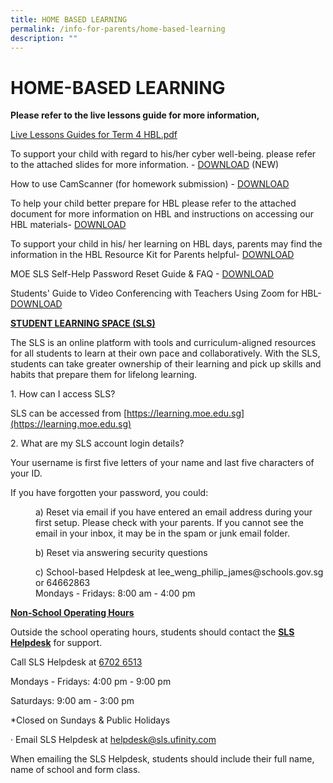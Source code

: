 ```yaml
---
title: HOME BASED LEARNING
permalink: /info-for-parents/home-based-learning
description: ""
---
```

# HOME-BASED LEARNING

**Please refer to the live lessons guide for more information,**

[Live Lessons Guides for Term 4 HBL.pdf](https://bukittimahpri.moe.edu.sg/qql/slot/u750/Information%20&%20Download/HBL/Live%20Lessons%20Guides%20for%20Term%204%20HBL.pdf)

To support your child with regard to his/her cyber well-being. please refer to the attached slides for more information. - [DOWNLOAD](https://bukittimahpri.moe.edu.sg/qql/slot/u750/Information%20&%20Download/HBL/20%20April%20HBL%20Cyberwellness.pdf)  (NEW)

How to use CamScanner (for homework submission) - [DOWNLOAD](https://bukittimahpri.moe.edu.sg/qql/slot/u750/Information%20&%20Download/HBL/Guide%20on%20how%20to%20use%20Camscanner.pdf)

To help your child better prepare for HBL please refer to the attached document for more information on HBL and instructions on accessing our HBL materials- [DOWNLOAD](https://bukittimahpri.moe.edu.sg/qql/slot/u750/Information%20&%20Download/HBL/HBL%20Slides%20for%20website%20updated%202021.pdf)

 To support your child in his/ her learning on HBL days, parents may find the information in the HBL Resource Kit for Parents helpful- [DOWNLOAD](https://bukittimahpri-moe-edu-sg-admin.cwp.sg/qql/slot/u750/Information%20&%20Download/Resource%20Kit%20-%20HBL.pdf)

MOE SLS Self-Help Password Reset Guide & FAQ - [DOWNLOAD](https://bukittimahpri-moe-edu-sg-admin.cwp.sg/qql/slot/u750/Information%20&%20Download/SLS%20Password%20Reset%20Guide%20&%20FAQ.pdf)

Students' Guide to Video Conferencing with Teachers Using Zoom for HBL- [DOWNLOAD](https://bukittimahpri-moe-edu-sg-admin.cwp.sg/qql/slot/u750/Information%20&%20Download/MOE%20ITD%20Student%20Guide%20to%20Video%20Conferencing%20with%20Teachers%20Using%20Zoom%20for%20HBL.pdf)



<strong><u>STUDENT LEARNING SPACE (SLS)</u></strong>

The SLS is an online platform with tools and curriculum-aligned resources for all students to learn at their own pace and collaboratively. With the SLS, students can take greater ownership of their learning and pick up skills and habits that prepare them for lifelong learning.


<p>1. How can I access SLS?</p>

SLS can be accessed from [https://learning.moe.edu.sg](https://learning.moe.edu.sg)

<p>2. What are my SLS account login details?</p>

Your username is first five letters of your name and last five characters of your ID.

If you have forgotten your password, you could:

<style type="text/css">
<!--
 .tab { margin-left: 40px; }
-->
</style>

<p class="tab">a) Reset via email if you have entered an email address during your first setup. Please check with your parents. If you cannot see the email in your inbox, it may be in the spam or junk email folder.</p>

<p class="tab">b) Reset via answering security questions</p>

<p class="tab">c) School-based Helpdesk at lee_weng_philip_james@schools.gov.sg or 64662863 <br>Mondays - Fridays: 8:00 am - 4:00 pm </p> 



<strong><u>Non-School Operating Hours</u></strong>


Outside the school operating hours, students should contact the <strong><u>SLS Helpdesk</u></strong> for support.

 Call SLS Helpdesk at <u>6702 6513</u>


Mondays - Fridays: 4:00 pm - 9:00 pm

Saturdays: 9:00 am - 3:00 pm

*Closed on Sundays & Public Holidays


·       Email SLS Helpdesk at helpdesk@sls.ufinity.com



When emailing the SLS Helpdesk, students should include their full name, name of school and form class.